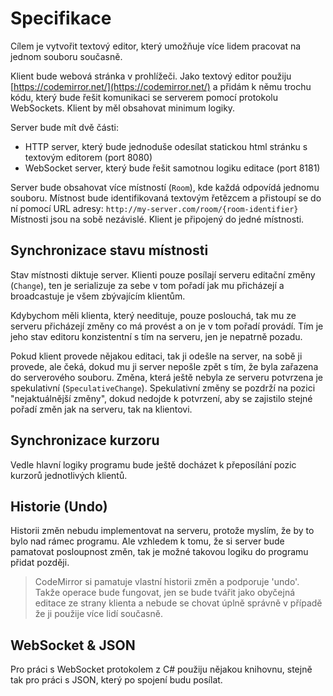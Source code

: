 Specifikace
===========

Cílem je vytvořit textový editor, který umožňuje více lidem pracovat na jednom souboru současně.

Klient bude webová stránka v prohlížeči. Jako textový editor použiju [https://codemirror.net/](https://codemirror.net/) a přidám k němu trochu kódu, který bude řešit komunikaci se serverem pomocí protokolu WebSockets. Klient by měl obsahovat minimum logiky.

Server bude mít dvě části:
- HTTP server, který bude jednoduše odesílat statickou html stránku s textovým editorem (port 8080)
- WebSocket server, který bude řešit samotnou logiku editace (port 8181)

Server bude obsahovat více místností (`Room`), kde každá odpovídá jednomu souboru. Místnost bude identifikovaná textovým řetězcem a přistoupí se do ní pomocí URL adresy: `http://my-server.com/room/{room-identifier}` Místnosti jsou na sobě nezávislé. Klient je připojený do jedné místnosti.


## Synchronizace stavu místnosti

Stav místnosti diktuje server. Klienti pouze posílají serveru editační změny (`Change`), ten je serializuje za sebe v tom pořadí jak mu přicházejí a broadcastuje je všem zbývajícím klientům.

Kdybychom měli klienta, který needituje, pouze poslouchá, tak mu ze serveru přicházejí změny co má provést a on je v tom pořadí provádí. Tím je jeho stav editoru konzistentní s tím na serveru, jen je nepatrně pozadu.

Pokud klient provede nějakou editaci, tak ji odešle na server, na sobě ji provede, ale čeká, dokud mu ji server nepošle zpět s tím, že byla zařazena do serverového souboru. Změna, která ještě nebyla ze serveru potvrzena je spekulativní (`SpeculativeChange`). Spekulativní změny se pozdrží na pozici "nejaktuálnější změny", dokud nedojde k potvrzení, aby se zajistilo stejné pořadí změn jak na serveru, tak na klientovi.


## Synchronizace kurzoru

Vedle hlavní logiky programu bude ještě docházet k přeposílání pozic kurzorů jednotlivých klientů.


## Historie (Undo)

Historii změn nebudu implementovat na serveru, protože myslím, že by to bylo nad rámec programu. Ale vzhledem k tomu, že si server bude pamatovat posloupnost změn, tak je možné takovou logiku do programu přidat později.

> CodeMirror si pamatuje vlastní historii změn a podporuje 'undo'. Takže operace bude fungovat, jen se bude tvářit jako obyčejná editace ze strany klienta a nebude se chovat úplně správně v případě že ji použije více lidí současně.


## WebSocket & JSON

Pro práci s WebSocket protokolem z C# použiju nějakou knihovnu, stejně tak pro práci s JSON, který po spojení budu posílat.
